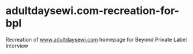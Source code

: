 # adultdaysewi.com-recreation-for-bpl
Recreation of www.adultdaysewi.com homepage for Beyond Private Label Interview
